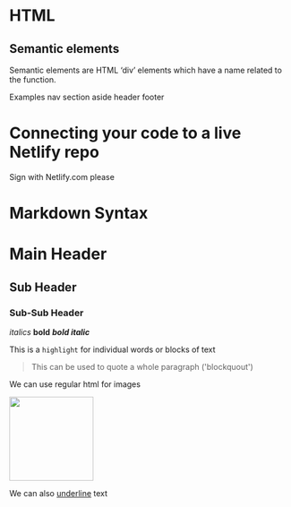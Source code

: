 # HTML
## Semantic elements
Semantic elements are HTML ‘div’ elements which have a name related to the function.


Examples
	nav	
	section
	aside
	header
	footer

# Connecting your code to a live Netlify repo

Sign with Netlify.com please

# Markdown Syntax

# Main Header
## Sub Header
### Sub-Sub Header

*italics*
**bold**
***bold italic***

This is a `highlight` for individual words or blocks of text

> This can be used to quote a whole paragraph ('blockquout')

We can use regular html for images

<img src="https://miro.medium.com/max/3200/1*0KFB17_NGTPB0XWyc4BSgQ.jpeg" width="150" />

We can also <span style="text-decoration: underline;">underline</span> text


